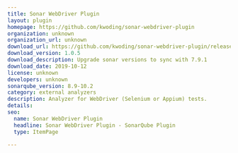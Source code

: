 ```yaml
---
title: Sonar WebDriver Plugin
layout: plugin
homepage: https://github.com/kwoding/sonar-webdriver-plugin
organization: unknown
organization_url: unknown
download_url: https://github.com/kwoding/sonar-webdriver-plugin/releases/download/sonar-webdriver-plugin-1.0.5/sonar-webdriver-plugin-1.0.5.jar
download_version: 1.0.5
download_description: Upgrade sonar versions to sync with 7.9.1
download_date: 2019-10-12
license: unknown
developers: unknown
sonarqube_version: 8.9-10.2
category: external analyzers
description: Analyzer for WebDriver (Selenium or Appium) tests.
details: 
seo:
  name: Sonar WebDriver Plugin
  headline: Sonar WebDriver Plugin - SonarQube Plugin
  type: ItemPage

---
```

